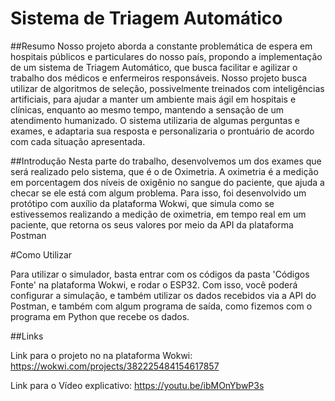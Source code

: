 # Sistema de Triagem Automático

##Resumo
Nosso projeto aborda a constante problemática de espera em hospitais 
públicos e particulares do nosso país, propondo a implementação de um sistema de 
Triagem Automático, que busca facilitar e agilizar o trabalho dos médicos e 
enfermeiros responsáveis. Nosso projeto busca utilizar de algoritmos de seleção, 
possivelmente treinados com inteligências artificiais, para ajudar a manter um 
ambiente mais ágil em hospitais e clínicas, enquanto ao mesmo tempo, mantendo a 
sensação de um atendimento humanizado. O sistema utilizaria de algumas perguntas 
e exames, e adaptaria sua resposta e personalizaria o prontuário de acordo com cada 
situação apresentada. 

##Introdução 
Nesta parte do trabalho, desenvolvemos um dos exames que será realizado pelo sistema, 
que é o de Oximetria. A oximetria é a medição em porcentagem dos níveis de oxigênio
no sangue do paciente, que ajuda a checar se ele está com algum problema. Para isso, 
foi desenvolvido um protótipo com auxílio da plataforma Wokwi, que simula como se estivessemos
realizando a medição de oximetria, em tempo real em um paciente, que retorna os seus valores 
por meio da API da plataforma Postman


#Como Utilizar

Para utilizar o simulador, basta entrar com os códigos da pasta 'Códigos Fonte' na plataforma Wokwi, 
e rodar o ESP32. Com isso, você poderá configurar a simulação, e também utilizar os dados recebidos via
a API do Postman, e também com algum programa de saída, como fizemos com o programa em Python que recebe
os dados.

##Links

Link para o projeto no na plataforma Wokwi:
https://wokwi.com/projects/382225484154617857

Link para o Vídeo explicativo:
https://youtu.be/ibMOnYbwP3s


